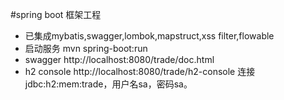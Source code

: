 #spring boot 框架工程

* 已集成mybatis,swagger,lombok,mapstruct,xss filter,flowable
* 启动服务 mvn spring-boot:run
* swagger http://localhost:8080/trade/doc.html
* h2 console http://localhost:8080/trade/h2-console 连接jdbc:h2:mem:trade，用户名sa，密码sa。
